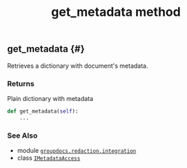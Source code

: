 ﻿---
title: get_metadata method
second_title: GroupDocs.Redaction for Python via .NET API References
description: 
type: docs
url: /python-net/groupdocs.redaction.integration/imetadataaccess/get_metadata/
is_root: false
weight: 30
---

## get_metadata {#}

Retrieves a dictionary with document's metadata.


### Returns 


Plain dictionary with metadata


```python
def get_metadata(self):
    ...
```





### See Also
* module [`groupdocs.redaction.integration`](../../)
* class [`IMetadataAccess`](/redaction/python-net/groupdocs.redaction.integration/imetadataaccess)
